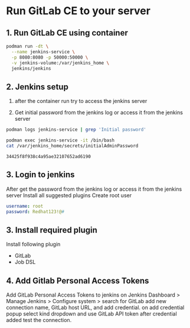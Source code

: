 # Run GitLab CE to your server

## 1. Run GitLab CE using container

```bash
podman run -dt \
  --name jenkins-service \
  -p 8080:8080 -p 50000:50000 \
  -v jenkins-volume:/var/jenkins_home \
  jenkins/jenkins
```

## 2. Jenkins setup

1. after the container run try to access the jenkins server

2. Get initial password from the jenkins log or access it from the jenkins server

```bash
podman logs jenkins-service | grep 'Initial password'

podman exec jenkins-service -it /bin/bash
cat /var/jenkins_home/secrets/initialAdminPassword
```

`34425f8f938c4a95ae32107652ad6190`

## 3. Login to jenkins

After get the password from the jenkins log or access it from the jenkins server
Install all suggested plugins
Create root user

```yaml
username: root
password: Redhat123!@#
```

## 3. Install required plugin

Install following plugin

- GitLab
- Job DSL

## 4. Add Gitlab Personal Access Tokens

Add GitLab Personal Access Tokens to jenkins
on Jenkins Dashboard > Manage Jenkins > Configure system > search for GitLab
add new connection name, GitLab host URL, and add credential.
on add credential popup select kind dropdown and use GitLab API token
after credential added test the connection.
